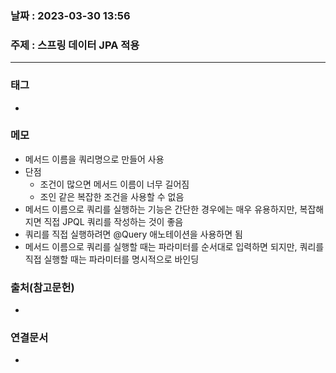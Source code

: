 ### 날짜 : 2023-03-30 13:56
### 주제 : 스프링 데이터 JPA 적용
---
### 태그
* 

### 메모
* 메서드 이름을 쿼리명으로 만들어 사용
* 단점
	* 조건이 많으면 메서드 이름이 너무 길어짐
	* 조인 같은 복잡한 조건을 사용할 수 없음
* 메서드 이름으로 쿼리를 실행하는 기능은 간단한 경우에는 매우 유용하지만, 복잡해지면 직접 JPQL 쿼리를 작성하는 것이 좋음
* 쿼리를 직접 실행하려면 @Query 애노테이션을 사용하면 됨
* 메서드 이름으로 쿼리를 실행할 때는 파라미터를 순서대로 입력하면 되지만, 쿼리를 직접 실행할 때는 파라미터를 명시적으로 바인딩

### 출처(참고문헌)
-  

### 연결문서
- 